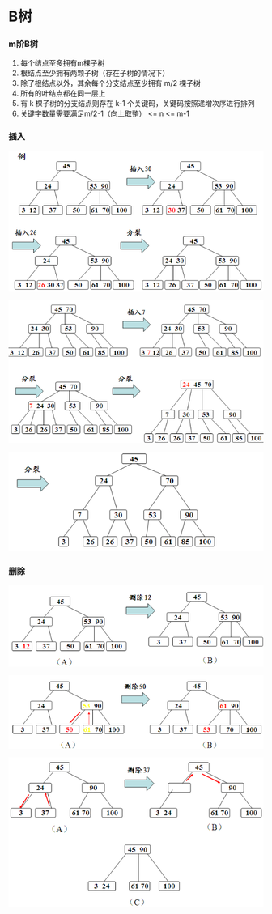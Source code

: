 # B树

###  m阶B树

1. 每个结点至多拥有m棵子树
2. 根结点至少拥有两颗子树（存在子树的情况下）
3. 除了根结点以外，其余每个分支结点至少拥有 m/2 棵子树
4. 所有的叶结点都在同一层上
5. 有 k 棵子树的分支结点则存在 k-1 个关键码，关键码按照递增次序进行排列
6. 关键字数量需要满足m/2-1（向上取整） &lt;= n &lt;= m-1

### 插入

![](../../.gitbook/assets/image%20%2869%29.png)

![](../../.gitbook/assets/image%20%2855%29.png)

![](../../.gitbook/assets/image%20%2885%29.png)

### 删除

![](../../.gitbook/assets/image%20%2873%29.png)

![](../../.gitbook/assets/image%20%281%29.png)

![](../../.gitbook/assets/image%20%2881%29.png)

